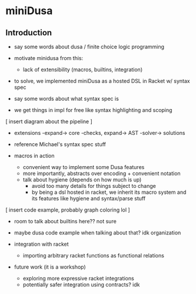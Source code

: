 # miniDusa

## Introduction

- say some words about dusa / finite choice logic programming
- motivate minidusa from this:
  - lack of extensibility (macros, builtins, integration)

- to solve, we implemented miniDusa as a hosted DSL in Racket w/ syntax spec
- say some words about what syntax spec is
- we get things in impl for free like syntax highlighting and scoping

[ insert diagram about the pipeline ]
- extensions -expand-> core -checks, expand-> AST -solver-> solutions
- reference Michael's syntax spec stuff

- macros in action
  - convenient way to implement some Dusa features
  - more importantly, abstracts over encoding + convenient notation
  - talk about hygiene (depends on how much is up)
    - avoid too many details for things subject to change
    - by being a dsl hosted in racket, we inherit its macro system and its
      features like hygiene and syntax/parse stuff

[ insert code example, probably graph coloring lol ]
- room to talk about builtins here?? not sure
- maybe dusa code example when talking about that? idk organization

- integration with racket
  - importing arbitrary racket functions as functional relations

- future work (it is a workshop)
  - exploring more expressive racket integrations
  - potentially safer integration using contracts? idk
